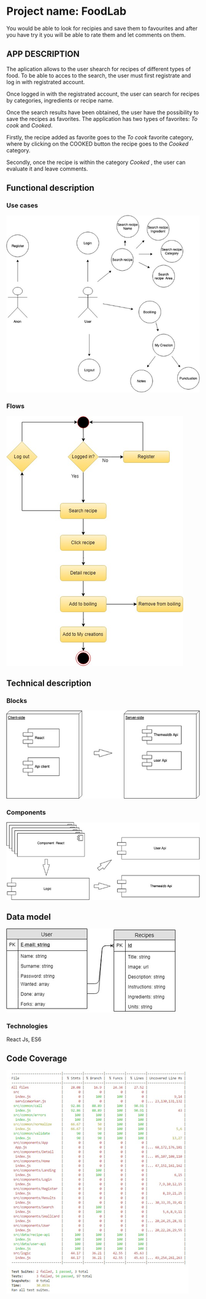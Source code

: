 # Project name: FoodLab

You would be able to look for recipies and save them to favourites and after you have try it you will be able to rate them and let comments on them.

## APP DESCRIPTION

The aplication allows to the user shearch for recipes of different types of food. To be able to acces to the search, the user must first registrate and log in with registrated account.

Once logged in with the registrated account, the user can search for recipes by categories, ingredients or recipe name.

Once the search results have been obtained, the user have the possibility to save the recipes as favorites. The application has two types of favorites: *To cook* and *Cooked*. 

Firstly, the recipe added as favorite goes to the *To cook* favorite category, where by clicking on the COOKED button the recipe goes to the *Cooked* category.

Secondly, once the recipe is within the category  *Cooked* , the user can evaluate it and leave comments.


## Functional description

### Use cases

![Usea cases](images/use-cases.jpg)

### Flows

![List recipes flow](images/flow.jpg)

## Technical description

### Blocks

![Blocks](images/blocks.jpg)

### Components

![Components](images/components.jpg)

## Data model

![Data model](images/data-model.jpg)

### Technologies

React Js, ES6

## Code Coverage

![Test Coverage](images/coverage.jpg)

